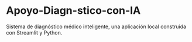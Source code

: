 # Apoyo-Diagn-stico-con-IA
Sistema de diagnóstico médico inteligente,  una aplicación local construida con Streamlit y Python.
